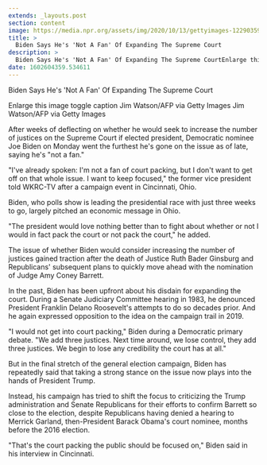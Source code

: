 ```yaml
--- 
extends: _layouts.post 
section: content 
image: https://media.npr.org/assets/img/2020/10/13/gettyimages-1229035976_wide-cf17dad71b3cbad1c88574380a3952e235dcd2e2.jpg?s=1400 
title: > 
  Biden Says He's 'Not A Fan' Of Expanding The Supreme Court 
description: > 
  Biden Says He's 'Not A Fan' Of Expanding The Supreme CourtEnlarge this image toggle caption Jim Watson/AFP via Getty Images Jim Watson/AFP via Getty ImagesAfter weeks of deflecting on whether he would seek to increase the number of justices on the Supreme Court if elected president, Democratic nominee Joe Biden on Monday went the furthest he's gone on the issue as of late, saying he's "not a fan.""I've already spoken: I'm not a fan of court packing, but I don't want to get off on that whole issue.In the past, Biden has been upfront about his disdain for expanding the court."I would not get into court packing," Biden during a Democratic primary debate."That's the court packing the public should be focused on," Biden said in his interview in Cincinnati. 
date: 1602604359.534611 
--- 
```

Biden Says He's 'Not A Fan' Of Expanding The Supreme Court

Enlarge this image toggle caption Jim Watson/AFP via Getty Images Jim Watson/AFP via Getty Images

After weeks of deflecting on whether he would seek to increase the number of justices on the Supreme Court if elected president, Democratic nominee Joe Biden on Monday went the furthest he's gone on the issue as of late, saying he's "not a fan."

"I've already spoken: I'm not a fan of court packing, but I don't want to get off on that whole issue. I want to keep focused," the former vice president told WKRC-TV after a campaign event in Cincinnati, Ohio.

Biden, who polls show is leading the presidential race with just three weeks to go, largely pitched an economic message in Ohio.

"The president would love nothing better than to fight about whether or not I would in fact pack the court or not pack the court," he added.

The issue of whether Biden would consider increasing the number of justices gained traction after the death of Justice Ruth Bader Ginsburg and Republicans' subsequent plans to quickly move ahead with the nomination of Judge Amy Coney Barrett.

In the past, Biden has been upfront about his disdain for expanding the court. During a Senate Judiciary Committee hearing in 1983, he denounced President Franklin Delano Roosevelt's attempts to do so decades prior. And he again expressed opposition to the idea on the campaign trail in 2019.

"I would not get into court packing," Biden during a Democratic primary debate. "We add three justices. Next time around, we lose control, they add three justices. We begin to lose any credibility the court has at all."

But in the final stretch of the general election campaign, Biden has repeatedly said that taking a strong stance on the issue now plays into the hands of President Trump.

Instead, his campaign has tried to shift the focus to criticizing the Trump administration and Senate Republicans for their efforts to confirm Barrett so close to the election, despite Republicans having denied a hearing to Merrick Garland, then-President Barack Obama's court nominee, months before the 2016 election.

"That's the court packing the public should be focused on," Biden said in his interview in Cincinnati.